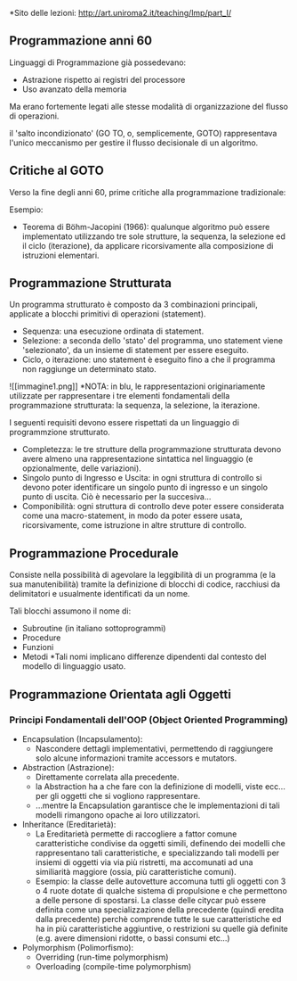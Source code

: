 *Sito delle lezioni: http://art.uniroma2.it/teaching/lmp/part_I/

## Programmazione anni 60

Linguaggi di Programmazione già possedevano:
- Astrazione rispetto ai registri del processore
- Uso avanzato della memoria

Ma erano fortemente legati alle stesse modalità di organizzazione del flusso di operazioni.

il 'salto incondizionato' (GO TO, o, semplicemente, GOTO) rappresentava l'unico meccanismo per gestire il flusso decisionale di un algoritmo.

## Critiche al GOTO

Verso la fine degli anni 60, prime critiche alla programmazione tradizionale:

Esempio:
- Teorema di Böhm-Jacopini (1966): qualunque algoritmo può essere implementato utilizzando tre sole strutture, la sequenza, la selezione ed il ciclo (iterazione), da applicare ricorsivamente alla composizione di istruzioni elementari.

## Programmazione Strutturata

Un programma strutturato è composto da 3 combinazioni principali, applicate a blocchi primitivi di operazioni (statement).
- Sequenza: una esecuzione ordinata di statement.
- Selezione: a seconda dello 'stato' del programma, uno statement viene 'selezionato', da un insieme di statement per essere eseguito.
- Ciclo, o iterazione: uno statement è eseguito fino a che il programma non raggiunge un determinato stato.

![[immagine1.png]]
*NOTA: in blu, le rappresentazioni originariamente utilizzate per rappresentare i tre elementi fondamentali della programmazione strutturata: la sequenza, la selezione, la iterazione.

I seguenti requisiti devono essere rispettati da un linguaggio di programmzione strutturato.
- Completezza: le tre strutture della programmazione strutturata devono avere almeno una rappresentazione sintattica nel linguaggio (e opzionalmente, delle variazioni). 
- Singolo punto di Ingresso e Uscita: in ogni struttura di controllo si devono poter identificare un singolo punto di ingresso e un singolo punto di uscita. Ciò è necessario per la succesiva...
- Componibilità:  ogni struttura di controllo deve poter essere considerata come una macro-statement, in modo da poter essere usata, ricorsivamente, come istruzione in altre strutture di controllo.

## Programmazione Procedurale

Consiste nella possibilità di agevolare la leggibilità di un programma (e la sua manutenibilità) tramite la definizione di blocchi di codice, racchiusi da delimitatori e usualmente identificati da un nome.

Tali blocchi assumono il nome di:
- Subroutine (in italiano sottoprogrammi)
- Procedure
- Funzioni
- Metodi
*Tali nomi implicano differenze dipendenti dal contesto del modello di linguaggio usato.

## Programmazione Orientata agli Oggetti

### Principi Fondamentali dell'OOP (Object Oriented Programming)
- Encapsulation (Incapsulamento):
	- Nascondere dettagli implementativi, permettendo di raggiungere solo alcune informazioni tramite accessors e mutators.
- Abstraction (Astrazione):
	- Direttamente correlata alla precedente.
	- la Abstraction ha a che fare con la definizione di modelli, viste ecc...  per gli oggetti che si vogliono rappresentare.
	- ...mentre la Encapsulation garantisce che le implementazioni di tali modelli rimangono opache ai loro utilizzatori.
- Inheritance (Ereditarietà):
	- La Ereditarietà permette di raccogliere a fattor comune caratteristiche condivise da oggetti simili, definendo dei modelli che rappresentano tali caratteristiche, e specializzando tali modelli per insiemi di oggetti via via più ristretti, ma accomunati ad una similiarità maggiore (ossia, più caratteristiche comuni).
	- Esempio: la classe delle autovetture accomuna tutti gli oggetti con 3 o 4 ruote dotate di qualche sistema di propulsione e che permettono a delle persone di spostarsi. La classe delle citycar può essere definita come una specializzazione della precedente (quindi eredita dalla precedente) perchè comprende tutte le sue caratteristiche ed ha in più caratteristiche aggiuntive, o restrizioni su quelle già definite (e.g. avere dimensioni ridotte, o bassi consumi etc...)
- Polymorphism (Polimorfismo):
	- Overriding (run-time polymorphism)
	- Overloading (compile-time polymorphism)